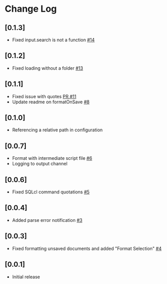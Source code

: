 # Change Log

## [0.1.3]

- Fixed input.search is not a function [#14](https://github.com/mickeypearce/vscode-oracle-format/issues/14)

## [0.1.2]

- Fixed loading without a folder [#13](https://github.com/mickeypearce/vscode-oracle-format/issues/13)

## [0.1.1]

- Fixed issue with quotes [PR #11](https://github.com/mickeypearce/vscode-oracle-format/issues/11)
- Update readme on formatOnSave [#8](https://github.com/mickeypearce/vscode-oracle-format/issues/8)

## [0.1.0]

- Referencing a relative path in configuration

## [0.0.7]

- Format with intermediate script file [#6](https://github.com/mickeypearce/vscode-oracle-format/issues/6)
- Logging to output channel

## [0.0.6]

- Fixed SQLcl command quotations [#5](https://github.com/mickeypearce/vscode-oracle-format/issues/5)

## [0.0.4]

- Added parse error notification [#3](https://github.com/mickeypearce/vscode-oracle-format/issues/3)

## [0.0.3]

- Fixed formatting unsaved documents and added "Format Selection" [#4](https://github.com/mickeypearce/vscode-oracle-format/issues/4)

## [0.0.1]

- Initial release
